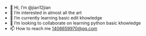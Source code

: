 - 👋 Hi, I’m @jian12jian
- 👀 I’m interested in almost all the art
- 🌱 I’m currently learning basic edit khowledge
- 💞️ I’m looking to collaborate on learning python basic khowledge
- 📫 How to reach me 1406659970@qq.com

<!---
jian12jian/jian12jian is a ✨ special ✨ repository because its `README.md` (this file) appears on your GitHub profile.
You can click the Preview link to take a look at your changes.
--->
